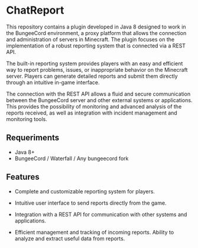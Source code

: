 # ChatReport

This repository contains a plugin developed in Java 8 designed to work in the BungeeCord environment, a proxy platform that allows the connection and administration of servers in Minecraft. The plugin focuses on the implementation of a robust reporting system that is connected via a REST API.

The built-in reporting system provides players with an easy and efficient way to report problems, issues, or inappropriate behavior on the Minecraft server. Players can generate detailed reports and submit them directly through an intuitive in-game interface.

The connection with the REST API allows a fluid and secure communication between the BungeeCord server and other external systems or applications. This provides the possibility of monitoring and advanced analysis of the reports received, as well as integration with incident management and monitoring tools.

## Requeriments

- Java 8+
- BungeeCord / Waterfall / Any bungeecord fork

## Features

- Complete and customizable reporting system for players.

- Intuitive user interface to send reports directly from the game.

- Integration with a REST API for communication with other systems and applications.

- Efficient management and tracking of incoming reports.
Ability to analyze and extract useful data from reports.
